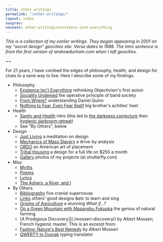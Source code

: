 ```yaml
---
title: other writings
permalink: "/other-writings/"
layout: index
navprev: 
navnext: other-writings/existence-isnt-everything
---
```


_This is a collection of my earlier writings. They began appearing in 2001 on my "secret design" geocities site. Verse dates to 1988. The intro sentence is from the first version of andrewdurham.com when I left geocities._

~~

For 21 years, I have combed the edges of philosophy, health, and design for clues to a sane way to live. Here I describe some of my findings. 

- Philosophy
    - [Existence Isn't Everything](./existence-isnt-everything/) rethinking Objectivism's first axiom
    - [Sociality Undenied](./sociality-undenied/) the operative principle of band society
    - [From Where?](./from-where/) understanding Daniel Quinn
    - [Nothing to Fear, Even Fear Itself](./nothing-to-fear) big brother's achilles' heel
- Health
    - [Sanity and Health](./sanity-and-health/) intro (this led to [the darkness conjecture](../darkness-conjecture/) then [hygienic darkroom retreat](/))
    - See "By Others", below
- Design
    - [Just Living](./just-living) a meditation on design
    - [Mechanics of Mass Slavery](./mechanics-of-mass-slavery/) a drive-by analysis
    - [ORDO](./ordo/) an American art of placement
    - [Tribal Housing](./tribal-housing/) a design for a full life on $250 a month
    - [Gallery](http://andrewdurham.shutterfly.com) photos of my projects (at shutterfly.com)
- Misc
    - [Myths](./myths/)
    - [Poems](./poems/)
    - [Lyrics](./lyrics/)
    - [The Ashers, a River, and I](./ashers/)
- By Others
    - [Bibliography](./bibliography/) five cranial supernovas
    - [Links](./links/) others' good designs &etc to learn and sing
    - [Origins of Agriculture](./origins-of-agriculture/) a stunning _What if…?_
    - [On a Green Mountain with Masanobu Fukuoka](./fukuoka/) the genius of natural farming
    - [A Prodigious Discovery]](./mosseri-discovery/) by Albert Mosseri, French hygienic master. This is an excerpt from:
    - [Fasting: Nature's Best Remedy](./mosseri/) by Albert Mosseri
    - [QWERTY to Dvorak](/d/) typing translator

